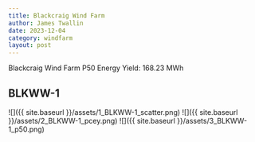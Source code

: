 ```yaml
---
title: Blackcraig Wind Farm
author: James Twallin
date: 2023-12-04
category: windfarm
layout: post
---
```

Blackcraig Wind Farm P50 Energy Yield: 168.23 MWh

BLKWW-1
-------------
![]({{ site.baseurl }}/assets/1_BLKWW-1_scatter.png)
![]({{ site.baseurl }}/assets/2_BLKWW-1_pcey.png)
![]({{ site.baseurl }}/assets/3_BLKWW-1_p50.png)

